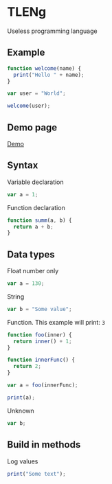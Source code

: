 # TLENg

Useless programming language

## Example

```js
function welcome(name) {
  print("Hello " + name);
}

var user = "World";

welcome(user);
```

## Demo page

[Demo](https://vadimzvf.github.io/tleng/)

## Syntax

Variable declaration

```js
var a = 1;
```

Function declaration

```js
function summ(a, b) {
  return a + b;
}
```

## Data types

Float number only

```js
var a = 130;
```

String

```js
var b = "Some value";
```

Function. This example will print: `3`

```js
function foo(inner) {
  return inner() + 1;
}

function innerFunc() {
  return 2;
}

var a = foo(innerFunc);

print(a);
```

Unknown

```js
var b;
```

## Build in methods

Log values

```js
print("Some text");
```
